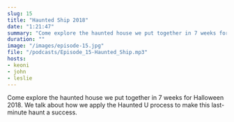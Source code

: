 ```yaml
---
slug: 15 
title: "Haunted Ship 2018"
date: "1:21:47"
summary: "Come explore the haunted house we put together in 7 weeks for Halloween 2018"
duration: ""
image: "/images/episode-15.jpg"
file: "/podcasts/Episode_15-Haunted_Ship.mp3"
hosts:
- keoni
- john
- leslie
---
```

Come explore the haunted house we put together in 7 weeks for Halloween 2018.  We talk about how we apply the Haunted U process to make this last-minute haunt a success.

